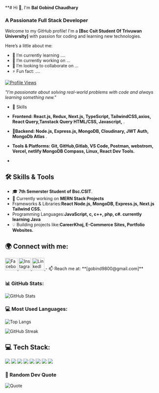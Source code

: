 
**# Hi 👋, I'm **Bal Gobind Chaudhary**  


### A Passionate Full Stack Developer  
Welcome to my GitHub profile! I'm a **[Bsc Csit Student Of Trivuwan University]** with  passion for coding and learning new technologies.

Here’s a little about me:
- 🌱 I’m currently learning ....
- 🔭 I’m currently working on ...
- 👯 I’m looking to collaborate on ...
- ⚡ Fun fact: ....


<p dir="auto"><a target="_blank" rel="noopener noreferrer nofollow" href="https://camo.githubusercontent.com/e7c2610484e801f491d577c0f91209571ca191484289ee2d9f3e2d8c65115274/68747470733a2f2f6b6f6d617265762e636f6d2f67687076632f3f757365726e616d653d6172756e6461646139303030266c6162656c3d50726f66696c65253230766965777326636f6c6f723d306537356236267374796c653d666c6174"><img src="https://camo.githubusercontent.com/e7c2610484e801f491d577c0f91209571ca191484289ee2d9f3e2d8c65115274/68747470733a2f2f6b6f6d617265762e636f6d2f67687076632f3f757365726e616d653d6172756e6461646139303030266c6162656c3d50726f66696c65253230766965777326636f6c6f723d306537356236267374796c653d666c6174" alt="Profile Views" data-canonical-src="https://komarev.com/ghpvc/?username=GobindTharu&amp;label=Profile%20views&amp;color=0e75b6&amp;style=flat" style="max-width: 100%;"></a></p>

*"I'm passionate about solving real-world problems with code and always learning something new."*

- 💬 Skills
- **Frontend: React.js, Redux, Next.js, TypeScript, TailwindCSS,axios, React Query,Tanstack Query HTML/CSS, Javascript,** .
- 🌱**Backend: Node.js,  Express.js, MongoDB, Cloudinary, JWT Auth, MongoDb Atlas** .
- **Tools & Platforms: Git, GitHub,Gitlab, VS Code, Postman, webstrom, Vercel, netlify MongoDB Compass, Linux, React Dev Tools.**


- 
## 🛠 Skills & Tools
- 🎓 **7th Semerster Student of Bsc.CSIT**.
- 🚀 Currently working on **MERN Stack Projects**  
- Frameworks & Libraries:**React  Node.js, MongoDB, Express.js, Next.js Tailwind CSS.**
- Programming Languages:**JavaScript, c, c++, php, c#. currently learning Java**
- 💡 Building projects like:**CareerKhoj, E-Commerce Sites, Portfolio Websites.**


## 🌍 Connect with me:
<p align="left" margin="32px">
  <a href="https://www.facebook.com/balgobind422/" target="_blank">
    <img src="https://upload.wikimedia.org/wikipedia/commons/5/51/Facebook_f_logo_%282019%29.svg" alt="Facebook" width="40" height="40"/>
  </a>
  <a href="https://www.instagram.com/balgobind422/" target="_blank">
    <img src="https://upload.wikimedia.org/wikipedia/commons/a/a5/Instagram_icon.png" alt="Instagram" width="40" height="40"/>
  </a>
  <a href="https://www.linkedin.com/in/balgobind422" target="_blank">
    <img src="https://upload.wikimedia.org/wikipedia/commons/c/ca/LinkedIn_logo_initials.png" alt="LinkedIn" width="40" height="40"/>
  </a>
  - 📫 Reach me at: **[gobind9800@gmail.com]** 
</p>

### 📊 GitHub Stats:
![GitHub Stats](https://github-readme-stats.vercel.app/api?username=GobindTharu&show_icons=true&theme=dark&hide=contribs)

### 💻 Most Used Languages:
![Top Langs](https://github-readme-stats.vercel.app/api/top-langs/?username=GobindTharu&layout=compact&theme=tokyonight)

![GitHub Streak](https://github-readme-streak-stats.herokuapp.com/?user=GobindTharu&theme=radical)



## 💻 Tech Stack:
<p align="left">
  <img src="https://img.shields.io/badge/HTML5-E34F26?style=for-the-badge&logo=html5&logoColor=white" />
  <img src="https://img.shields.io/badge/CSS3-1572B6?style=for-the-badge&logo=css3&logoColor=white" />
  <img src="https://img.shields.io/badge/JavaScript-F7DF1E?style=for-the-badge&logo=javascript&logoColor=black" />
  <img src="https://img.shields.io/badge/Node.js-43853D?style=for-the-badge&logo=node.js&logoColor=white" />
  <img src="https://img.shields.io/badge/Express.js-000000?style=for-the-badge&logo=express&logoColor=white" />
  <img src="https://img.shields.io/badge/React-61DAFB?style=for-the-badge&logo=react&logoColor=black" />
  <img src="https://img.shields.io/badge/MongoDB-4EA94B?style=for-the-badge&logo=mongodb&logoColor=white" />
  <img src="https://img.shields.io/badge/Tailwind_CSS-38B2AC?style=for-the-badge&logo=tailwind-css&logoColor=white" />
</p>




### 💬 Random Dev Quote
![Quote](https://quotes-github-readme.vercel.app/api?type=horizontal&theme=dark)


